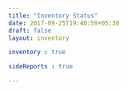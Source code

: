```yaml
---
title: "Inventory Status"
date: 2017-09-25T19:40:59+05:30
draft: false
layout: inventory

inventory : true

sideReports : true

---
```

